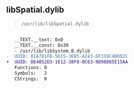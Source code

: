 ## libSpatial.dylib

> `/usr/lib/libSpatial.dylib`

```diff

   __TEXT.__text: 0x0
   __TEXT.__const: 0x30
   - /usr/lib/libSystem.B.dylib
-  UUID: 81A781FB-5615-3EB5-A243-DF319C4B692C
+  UUID: DE4052D3-1612-38F8-8C63-9D98885E15AA
   Functions: 0
   Symbols:   2
   CStrings:  0

```
